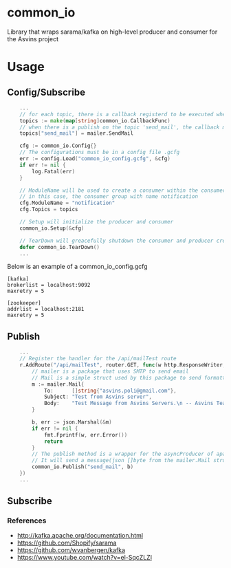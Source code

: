# common_io

Library that wraps sarama/kafka on high-level producer and consumer for the Asvins project

# Usage
## Config/Subscribe
```go
	...
	// for each topic, there is a callback registerd to be executed when a message arrives.
	topics := make(map[string]common_io.CallbackFunc)
	// when there is a publish on the topic 'send_mail', the callback mailer.SendMail will be called
	topics["send_mail"] = mailer.SendMail

	cfg := common_io.Config{}
	// The configurations must be in a config file .gcfg
	err := config.Load("common_io_config.gcfg", &cfg)
	if err != nil {
		log.Fatal(err)
	}

	// ModuleName will be used to create a consumer within the consumergroup with name=Modulename
	// in this case, the consumer group with name notification
	cfg.ModuleName = "notification"
	cfg.Topics = topics

	// Setup will initialize the producer and consumer
	common_io.Setup(&cfg)

	// TearDown will greacefully shutdown the consumer and producer created
	defer common_io.TearDown()
	...
```
Below is an example of a common_io_config.gcfg

	[kafka]
	brokerlist = localhost:9092
	maxretry = 5

	[zookeeper]
	addrlist = localhost:2181
	maxretry = 5

## Publish
```go
	...
	// Register the handler for the /api/mailTest route
	r.AddRoute("/api/mailTest", router.GET, func(w http.ResponseWriter, r *http.Request) {
		// mailer is a package that uses SMTP to send email
		// Mail is a simple struct used by this package to send formatted emails
		m := mailer.Mail{
			To:      []string{"asvins.poli@gmail.com"},
			Subject: "Test from Asvins server",
			Body:    "Test Message from Asvins Servers.\n -- Asvins Team",
		}

		b, err := json.Marshal(&m)
		if err != nil {
			fmt.Fprintf(w, err.Error())
			return
		}
		// The publish method is a wrapper for the asyncProducer of apache-kafka.
		// It will send a message(json []byte from the mailer.Mail struct) to the topic send_mail. 
		common_io.Publish("send_mail", b)
	})
	...
```
## Subscribe

### References
- http://kafka.apache.org/documentation.html
- https://github.com/Shopify/sarama
- https://github.com/wvanbergen/kafka
- https://www.youtube.com/watch?v=el-SqcZLZl
